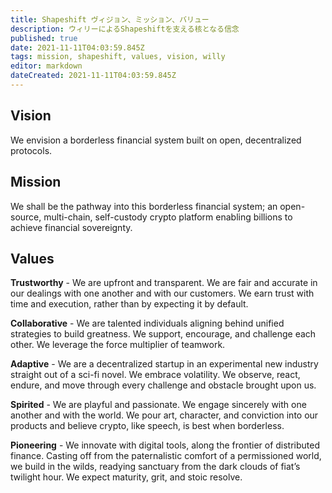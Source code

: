 ```yaml
---
title: Shapeshift ヴィジョン、ミッション、バリュー
description: ウィリーによるShapeshiftを支える核となる信念
published: true
date: 2021-11-11T04:03:59.845Z
tags: mission, shapeshift, values, vision, willy
editor: markdown
dateCreated: 2021-11-11T04:03:59.845Z
---
```


## Vision
We envision a borderless financial system built on open, decentralized protocols.

## Mission
We shall be the pathway into this borderless financial system; an open-source, multi-chain, self-custody crypto platform enabling billions to achieve financial sovereignty.

## Values

**Trustworthy** - We are upfront and transparent. We are fair and accurate in our dealings with one another and with our customers. We earn trust with time and execution, rather than by expecting it by default.

**Collaborative** - We are talented individuals aligning behind unified strategies to build greatness. We support, encourage, and challenge each other. We leverage the force multiplier of teamwork.

**Adaptive** - We are a decentralized startup in an experimental new industry straight out of a sci-fi novel. We embrace volatility. We observe, react, endure, and move through every challenge and obstacle brought upon us.

**Spirited** - We are playful and passionate. We engage sincerely with one another and with the world. We pour art, character, and conviction into our products and believe crypto, like speech, is best when borderless.

**Pioneering** - We innovate with digital tools, along the frontier of distributed finance. Casting off from the paternalistic comfort of a permissioned world, we build in the wilds, readying sanctuary from the dark clouds of fiat’s twilight hour. We expect maturity, grit, and stoic resolve.